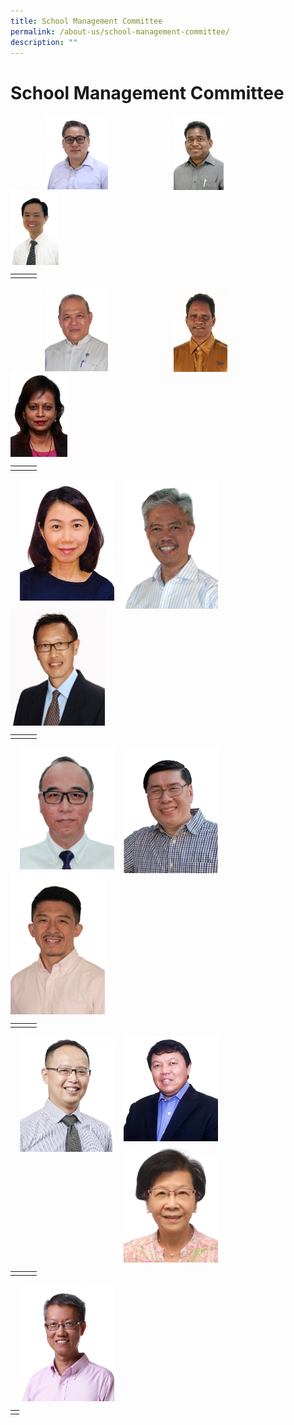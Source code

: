```yaml
---
title: School Management Committee
permalink: /about-us/school-management-committee/
description: ""
---
```

School Management Committee
============

<img src="/images/smc1.jpg" style="width:20%;margin-right:105px;margin-left:55px;" align = "left">
<img src="/images/smc2.jpg" style="width:16%;margin-right:125px;" align = "left">
<img src="/images/smc3.jpg" style="width:15.3%;margin-right:15px;" align = "left">

<br clear="left">

|  |  |  |
|:---:|:---:|:---:|
|  |  |  |

<img src="/images/smc4.jpg" style="width:20%;margin-right:105px;margin-left:55px;" align = "left">
<img src="/images/smc5.jpg" style="width:17.2%;margin-right:105px;" align = "left">
<img src="/images/smc6.jpg" style="width:18%;margin-right:15px;" align = "left">

<br clear="left">

|  |  |  |
|:---:|:---:|:---:|
|  |  |  |

<img src="/images/smc7.jpg" style="width:30%;margin-right:15px;margin-left:15px;" align = "left">
<img src="/images/smc8.jpg" style="width:30%;margin-right:15px;" align = "left">
<img src="/images/smc9.jpg" style="width:30%;margin-right:15px;" align = "left">

<br clear="left">

|  |  |  |
|:---:|:---:|:---:|
|  |  |  |

<img src="/images/smc10.jpg" style="width:30%;margin-right:15px;margin-left:15px;" align = "left">
<img src="/images/smc11.jpg" style="width:30%;margin-right:15px;" align = "left">
<img src="/images/smc12.jpg" style="width:30%;margin-right:15px;" align = "left">

<br clear="left">

|  |  |  |
|:---:|:---:|:---:|
|  |  |  |

<img src="/images/smc13.jpg" style="width:30%;margin-right:15px;margin-left:15px;" align = "left">
<img src="/images/smc14.jpg" style="width:30%;margin-right:15px;" align = "left">
<img src="/images/smc15.jpg" style="width:30%;margin-right:15px;" align = "left">

<br clear="left">

|  |  |  |
|:---:|:---:|:---:|
|  |  |  |

<img src="/images/smc16.jpg" style="width:30%;margin-right:15px;margin-left:15px;" align = "left">

<br clear="left">

|  |
|:---:|
|  |